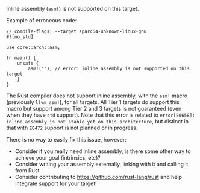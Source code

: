 Inline assembly (`asm!`) is not supported on this target.

Example of erroneous code:

```ignore (cannot-change-target)
// compile-flags: --target sparc64-unknown-linux-gnu
#![no_std]

use core::arch::asm;

fn main() {
    unsafe {
        asm!(""); // error: inline assembly is not supported on this target
    }
}
```

The Rust compiler does not support inline assembly, with the `asm!` macro
(previously `llvm_asm!`), for all targets. All Tier 1 targets do support this
macro but support among Tier 2 and 3 targets is not guaranteed (even when they
have `std` support). Note that this error is related to
`error[E0658]: inline assembly is not stable yet on this architecture`, but
distinct in that with `E0472` support is not planned or in progress.

There is no way to easily fix this issue, however:
 * Consider if you really need inline assembly, is there some other way to
   achieve your goal (intrinsics, etc)?
 * Consider writing your assembly externally, linking with it and calling it
   from Rust.
 * Consider contributing to <https://github.com/rust-lang/rust> and help
   integrate support for your target!
